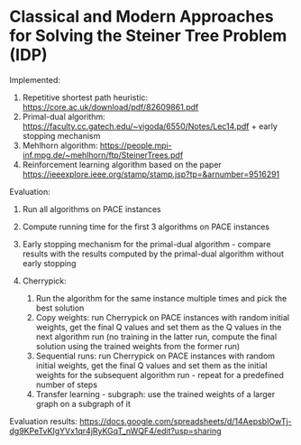 # Classical and Modern Approaches for Solving the Steiner Tree Problem (IDP)

Implemented:

1. Repetitive shortest path heuristic: https://core.ac.uk/download/pdf/82609861.pdf
2. Primal-dual algorithm: https://faculty.cc.gatech.edu/~vigoda/6550/Notes/Lec14.pdf + early stopping mechanism
3. Mehlhorn algorithm: https://people.mpi-inf.mpg.de/~mehlhorn/ftp/SteinerTrees.pdf
4. Reinforcement learning algorithm based on the paper https://ieeexplore.ieee.org/stamp/stamp.jsp?tp=&arnumber=9516291

Evaluation:
1. Run all algorithms on PACE instances
2. Compute running time for the first 3 algorithms on PACE instances
3. Early stopping mechanism for the primal-dual algorithm - compare results with the results computed by the primal-dual algorithm without early stopping
4. Cherrypick: 

    1. Run the algorithm for the same instance multiple times and pick the best solution
    2. Copy weights: run Cherrypick on PACE instances with random initial weights, get the final Q values and set them as the Q values in the next algorithm run (no training in the latter run, compute the final solution using the trained weights from the former run)
    3. Sequential runs: run Cherrypick on PACE instances with random initial weights, get the final Q values and set them as the initial weights for the subsequent algorithm run - repeat for a predefined number of steps
    4. Transfer learning - subgraph: use the trained weights of a larger graph on a subgraph of it 

Evaluation results: https://docs.google.com/spreadsheets/d/14AepsbIOwTj-dg9KPeTvKIgYVx1qr4jRyKGqT_nWQF4/edit?usp=sharing
